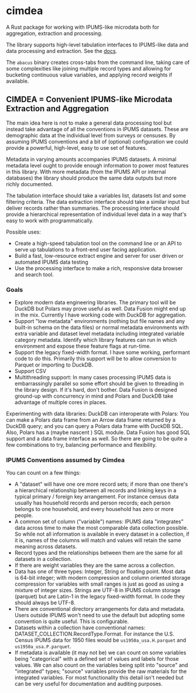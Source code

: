 # cimdea

A Rust package for working with IPUMS-like microdata both for aggregation, extraction and processing.

The library supports high-level  tabulation interfaces to IPUMS-like data and data processing and extraction.  See the [docs](https://ccdavis.github.io/cimdea/cimdea/index.html).

The `abacus` binary creates cross-tabs from the command line, taking care of some complexities like joining multiple record types and allowing for bucketing continuous value variables, and applying record weights if available.

## CIMDEA = Convenient IPUMS-like Microdata Extraction and Aggregation

The main idea here is not to make a general data processing tool but instead take advantage of all the conventions in IPUMS datasets. These are demographic data at the individual level from surveys or censuses. By assuming IPUMS conventions and a bit of (optional) configuration we could provide a powerful, high-level, easy to use set of features.

Metadata in varying amounts accompanies IPUMS datasets. A minimal metadata level ought to provide enough information to power most features in this library. With more metadata (from the IPUMS API or internal databases) the library should produce the same data outputs but more richly documented.

The tabulation interface should take a variables list, datasets list and some filtering criteria. The data extraction interface should take a similar input but deliver records rather than summaries. The processing interface should provide a hierarchical representation of individual level data in a way that's easy to work with programmatically.

Possible uses: 
* Create a high-speed tabulation tool on the command line or an API to serve up tabulations to a front-end user facing application.
* Build a fast, low-resource extract engine and server for user driven or automated IPUMS data testing 
*  Use the processing interface to make a rich, responsive  data browser and search tool.


### Goals

* Explore modern data engineering libraries. The primary tool will be DuckDB but Polars may prove useful as well. Data Fusion might end up in the mix. Currently I have working code with DuckDB for aggregation.
* Support "low metadata" environments (nothing but file names and any built-in schema on the data files) or normal metadata environments with extra variable and dataset level metadata including integrated variable category metadata. Identify which library features can run in which environment and expose these feature flags at run-time.
* Support the legacy fixed-width format. I have some working, performant code to do this. Primarily this support will be to allow conversion to Parquet or importing to DuckDB.
* Support CSV
* Multithreading support: In many cases processing IPUMS data is embarrassingly parallel so some effort should be given to threading in the library design. If it's hard, don't bother. Data Fusion is designed ground-up with concurrency in mind and Polars and DuckDB take advantage of multiple cores in places.

Experimenting with data libraries: DuckDB can interoperate with Polars: You can make a Polars data frame from an Arrow data frame returned by a DuckDB query; and you can query a Polars data frame with DuckDB SQL. Also, Polars has a (maybe nascent ) SQL module. Data Fusion has good SQL support and a data frame interface as well. So there are going to be quite a few combinations to try, balancing performance and flexibility.

### IPUMS Conventions assumed by Cimdea

You can count on a few things:

* A "dataset" will have one ore more record sets; if more than one there's a hierarchical relationship between all records and linking keys in a typical primary / foreign key arrangement. For instance census data usually has household records and person records; each person belongs to one household, and every household has zero or more people.
* A common set of column ("variable") names: IPUMS data "integrates" data across time to make the most comparable data collection possible. So while not all information is available in every dataset in a collection, if it  is, names of the columns will match and values will retain the same meaning across datasets. 
* Record types and the relationships between them are the same for all datasets in a collection.
* If there are weight variables they are the same across a collection.
* Data has one of three types: Integer, String or floating point. Most data is 64-bit integer; with modern compression and column oriented storage compression for variables with small ranges is just as good as using a mixture of integer sizes. Strings are UTF-8 in IPUMS column storage (parquet) but are Latin-1 in the legacy fixed-width format. In code they should always be UTF-8.
* There are conventional directory arrangements for data and metadata. Users outside IPUMS won't need to use the default but adopting some convention is quite useful. This is configurable.
* Datasets within a collection have conventional names: DATASET_COLLECTION.RecordType.Format. For instance the U.S. Census IPUMS data for 1950 files would be `us1950a_usa.H.parquet` and `us1950a_usa.P.parquet`.
* If metadata is available (it may not be) we can count on some variables being "categorical" with a defined set of values and labels for those values. We can also count on the variables being split into "source" and "integrated" types; "source" variables provide the raw materials for the integrated variables. For most functionality this detail isn't needed but can be very useful for documentation and auditing purposes.



